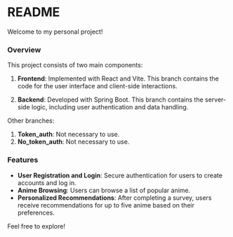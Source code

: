 # README

Welcome to my personal project!

### Overview

This project consists of two main components:

1. **Frontend**: Implemented with React and Vite. This branch contains the code for the user interface and client-side interactions.

2. **Backend**: Developed with Spring Boot. This branch contains the server-side logic, including user authentication and data handling.

Other branches:
1. **Token_auth**: Not necessary to use.
2. **No_token_auth**: Not necessary to use.

### Features

- **User Registration and Login**: Secure authentication for users to create accounts and log in.
- **Anime Browsing**: Users can browse a list of popular anime.
- **Personalized Recommendations**: After completing a survey, users receive recommendations for up to five anime based on their preferences.

Feel free to explore!


